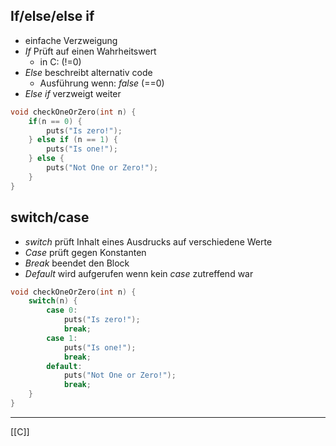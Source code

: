 ## If/else/else if
- einfache Verzweigung
- *If* Prüft auf einen Wahrheitswert
	- in C: (!=0)
- *Else* beschreibt alternativ code
	- Ausführung wenn: *false* (==0)
- *Else if* verzweigt weiter
```C
void checkOneOrZero(int n) {
	if(n == 0) {
		puts("Is zero!");
	} else if (n == 1) {
		puts("Is one!");
	} else {
		puts("Not One or Zero!");
	}
}
```

## switch/case
- *switch* prüft Inhalt eines Ausdrucks auf verschiedene Werte
- *Case* prüft gegen Konstanten
- *Break* beendet den Block
- *Default* wird aufgerufen wenn kein *case* zutreffend war
```C
void checkOneOrZero(int n) {
	switch(n) {
		case 0:
			puts("Is zero!");
			break;
		case 1:
			puts("Is one!");
			break;
		default:
			puts("Not One or Zero!");
			break;
	}
}
```

---
[[C]]